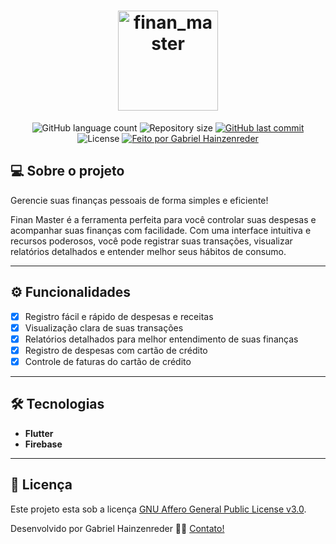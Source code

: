 <h1 align="center">
    <img height="160" alt="finan_master" title="#Finan Master" src="https://github.com/user-attachments/assets/f1dac701-47b2-4bd1-b948-73c9fb374579" />
</h1>

<p align="center">
  <img alt="GitHub language count" src="https://img.shields.io/github/languages/count/GabrielDimaa/finan_master_app?color=%2304D361">

  <img alt="Repository size" src="https://img.shields.io/github/repo-size/GabrielDimaa/finan_master_app">
  
  <a href="https://github.com/GabrielDimaa/finan_master_app">
    <img alt="GitHub last commit" src="https://img.shields.io/github/last-commit/GabrielDimaa/finan_master_app">
  </a>
    
  <img alt="License" src="https://img.shields.io/badge/license-MIT-brightgreen">

  <a href="https://gabrieldimaa.github.io/">
    <img alt="Feito por Gabriel Hainzenreder" src="https://img.shields.io/badge/feito%20por-Gabriel-%237519C1">
  </a>
</p>

## 💻 Sobre o projeto

Gerencie suas finanças pessoais de forma simples e eficiente!

Finan Master é a ferramenta perfeita para você controlar suas despesas e acompanhar suas finanças com facilidade. Com uma interface intuitiva e recursos poderosos, você pode registrar suas transações, visualizar relatórios detalhados e entender melhor seus hábitos de consumo.

---

## ⚙️ Funcionalidades

- [x] Registro fácil e rápido de despesas e receitas
- [x] Visualização clara de suas transações
- [x] Relatórios detalhados para melhor entendimento de suas finanças
- [x] Registro de despesas com cartão de crédito
- [x] Controle de faturas do cartão de crédito

---

## 🛠 Tecnologias

-   **Flutter**
-   **Firebase**

---

## 📝 Licença

Este projeto esta sob a licença [GNU Affero General Public License v3.0](./LICENSE).

Desenvolvido por Gabriel Hainzenreder 👋🏽 [Contato!](https://www.linkedin.com/in/gabriel-de-matos-hainzenreder-98005b192)
